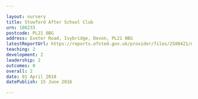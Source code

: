 ```yaml
---

layout: nursery
title: Stowford After School Club
urn: 106233
postcode: PL21 0BG
address: Exeter Road, Ivybridge, Devon, PL21 0BG
latestReportUrl: https://reports.ofsted.gov.uk/provider/files/2580421/urn/106233.pdf
teaching: 2
development: 2
leadership: 2
outcomes: 0
overall: 2
date: 01 April 2018 
datePublish: 15 June 2016

---
```

